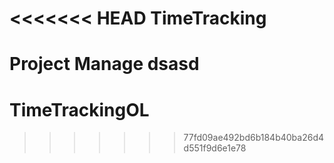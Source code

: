 <<<<<<< HEAD
TimeTracking
============

Project Manage
dsasd
=======
TimeTrackingOL
==============
>>>>>>> 77fd09ae492bd6b184b40ba26d4d551f9d6e1e78
